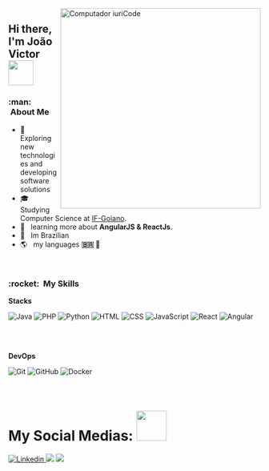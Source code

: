 <img src="https://raw.githubusercontent.com/MicaelliMedeiros/micaellimedeiros/master/image/computer-illustration.png" min-width="400px" max-width="400px" width="400px" align="right" alt="Computador iuriCode">

## Hi there, I'm João Victor <img src="https://media.giphy.com/media/12oufCB0MyZ1Go/giphy.gif" width="50">


<h3> :man: &nbsp;About Me </h3>

- 🤔 &nbsp; Exploring new technologies and developing software solutions
- 🎓 &nbsp; Studying Computer Science at <a href="https://www.ifgoiano.edu.br/home/index.php/morrinhos.html">IF-Goiano</a>.
- 🌱 &nbsp; learning more about **AngularJS & ReactJs**.
- 🏡 &nbsp; Im Brazilian 
- 🌎 &nbsp; my languages **:brazil: 🏴󠁧󠁢󠁥󠁮󠁧󠁿**

<br>


<h3> :rocket: &nbsp;My Skills </h3>

**Stacks**

  ![Java](https://img.shields.io/badge/Java-ED8B00?style=for-the-badge&logo=java&logoColor=white)
  ![PHP](https://img.shields.io/badge/PHP-777BB4?style=for-the-badge&logo=php&logoColor=white)
  ![Python](https://img.shields.io/badge/Python-3776AB?style=for-the-badge&logo=python&logoColor=white)
  ![HTML](https://img.shields.io/badge/HTML5-E34F26?style=for-the-badge&logo=html5&logoColor=white)
  ![CSS](https://img.shields.io/badge/CSS3-1572B6?style=for-the-badge&logo=css3&logoColor=white)
  ![JavaScript](https://img.shields.io/badge/JavaScript-F7DF1E?style=for-the-badge&logo=javascript&logoColor=black)
  ![React](https://img.shields.io/badge/React-20232A?style=for-the-badge&logo=react&logoColor=61DAFB)
  ![Angular](https://img.shields.io/badge/Angular-DD0031?style=for-the-badge&logo=angular&logoColor=white)


<br>
<br>

**DevOps**

  ![Git](https://img.shields.io/badge/Git-E34F26?style=for-the-badge&logo=git&logoColor=white)
  ![GitHub](https://img.shields.io/badge/GitHub-100000?style=for-the-badge&logo=github&logoColor=white)
  ![Docker](https://img.shields.io/badge/Docker-2496ED?style=for-the-badge&logo=docker&logoColor=white)
  

<br>




# My Social Medias: <img src="https://media.giphy.com/media/LnQjpWaON8nhr21vNW/giphy.gif" width="60">
<p align="left">
 
 
 <a href="joao.godoi@deskfy.io" alt="Gmail">
  <img src="https://img.shields.io/badge/-Gmail-FF0000?style=flat-square&labelColor=FF0000&logo=gmail&logoColor=white&link=LINK-DO-SEU-EMAIL" 
 

  <a href="https://www.linkedin.com/in/jo%C3%A3o-victor-rocha-vilela-godoi-1318581ab/" alt="Linkedin">
  <img src="https://img.shields.io/badge/-Linkedin-0e76a8?style=flat-square&logo=Linkedin&logoColor=white&link=LINK-DO-SEU-LINKEDIN" /></a>

  
  <a href="https://www.instagram.com/joaovictor_rvg/?hl=pt-br" alt="Instagram">
  <img src="https://img.shields.io/badge/-Instagram-DF0174?style=flat-square&labelColor=DF0174&logo=instagram&logoColor=white&link=LINK-DO-SEU-INSTAGRAM"/></a>

</p> 


<br>
